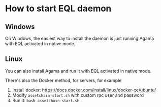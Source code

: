 # How to start EQL daemon

## Windows

On Windows, the easiest way to install the daemon is just running Agama with EQL activated in native mode. 

## Linux

You can also install Agama and run it with EQL activated in native mode. 

There's also the Docker method, for servers, for example:

1. Install docker: https://docs.docker.com/install/linux/docker-ce/ubuntu/
2. Modify `assetchain-start.sh` with custom rpc user and password
3. Run it: `bash assetchain-start.sh`
